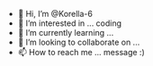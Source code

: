 - 👋 Hi, I’m @Korella-6
- 👀 I’m interested in ... coding
- 🌱 I’m currently learning ...
- 💞️ I’m looking to collaborate on ...
- 📫 How to reach me ... message :)

<!---
Korella-6/Korella-6 is a ✨ special ✨ repository because its `README.md` (this file) appears on your GitHub profile.
You can click the Preview link to take a look at your changes.
--->
